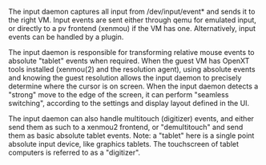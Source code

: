 The input daemon captures all input from /dev/input/event* and sends it to the right VM.
Input events are sent either through qemu for emulated input, or directly to a pv frontend (xenmou) if the VM has one.
Alternatively, input events can be handled by a plugin.

The input daemon is responsible for transforming relative mouse events to absolute "tablet" events when required.
When the guest VM has OpenXT tools installed (xenmou(2) and the resolution agent), using absolute events and knowing the guest resolution allows the input daemon to precisely determine where the cursor is on screen.
When the input daemon detects a "strong" move to the edge of the screen, it can perform "seamless switching", according to the settings and display layout defined in the UI.

The input daemon can also handle multitouch (digitizer) events, and either send them as such to a xenmou2 frontend, or "demultitouch" and send them as basic absolute tablet events.
Note: a "tablet" here is a single point absolute input device, like graphics tablets. The touchscreen of tablet computers is referred to as a "digitizer".
